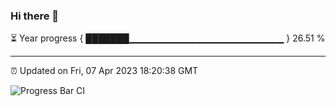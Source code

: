 ### Hi there 👋

⏳ Year progress { ███████▁▁▁▁▁▁▁▁▁▁▁▁▁▁▁▁▁▁▁▁▁▁▁ } 26.51 %

---

⏰ Updated on Fri, 07 Apr 2023 18:20:38 GMT

![Progress Bar CI](https://github.com/ZhaoGui/ZhaoGui/workflows/Progress%20Bar%20CI/badge.svg)

